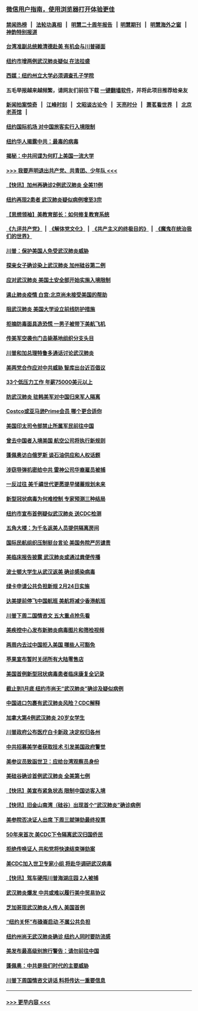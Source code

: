 ### [微信用户指南，使用浏览器打开体验更佳](https://github.com/gfw-breaker/banned-news1/blob/master/indexes/wechat-guide.md?t=0)
#### [禁闻热榜](热点新闻.md?t=0)  &nbsp;&nbsp;|&nbsp;&nbsp; [法轮功真相](https://github.com/gfw-breaker/truth/blob/master/README.md?t=0) &nbsp;&nbsp;|&nbsp;&nbsp; [明慧二十周年报告](https://github.com/gfw-breaker/mh-reports/blob/master/README.md?t=0) &nbsp;&nbsp;|&nbsp;&nbsp;[明慧期刊](https://github.com/gfw-breaker/mh-qikan) &nbsp;&nbsp;|&nbsp;&nbsp; [明慧海外之窗](https://github.com/gfw-breaker/mh-news/blob/master/README.md?t=0) &nbsp;&nbsp;|&nbsp;&nbsp; [神韵特别报道](https://github.com/gfw-breaker/mh-news/blob/master/shenyun.md?t=0)
#### [台湾准副总统赖清德赴美 有机会与川普碰面](../pages/nsc412/n11841332.md?t=02032155) 
#### [纽约市增两例武汉肺炎疑似 在法拉盛](../pages/nsc412/n11840625.md?t=02032155) 
#### [西媒：纽约州立大学必须调查孔子学院](../pages/nsc412/n11840637.md?t=02032155) 
#### 五毛举报越来越频繁，请网友们前往下载 [一键翻墙软件](https://github.com/gfw-breaker/ssr-accounts)，并将此项目推荐给亲友
#### [新闻拍案惊奇](https://github.com/gfw-breaker/banned-news1/blob/master/pages/link4.md) &nbsp;&nbsp;|&nbsp;&nbsp; [江峰时刻](https://github.com/gfw-breaker/banned-news1/blob/master/pages/link4.md) &nbsp;&nbsp;|&nbsp;&nbsp; [文昭谈古论今](https://github.com/gfw-breaker/banned-news1/blob/master/pages/link4.md) &nbsp;&nbsp;|&nbsp;&nbsp; [天亮时分](https://github.com/gfw-breaker/banned-news1/blob/master/pages/link4.md) &nbsp;&nbsp;|&nbsp;&nbsp; [萧茗看世界](https://github.com/gfw-breaker/banned-news1/blob/master/pages/link4.md) &nbsp;&nbsp;|&nbsp;&nbsp; [北京老茶馆](https://github.com/gfw-breaker/banned-news1/blob/master/pages/link4.md) &nbsp;&nbsp;|&nbsp;&nbsp; 
#### [纽约国际机场  对中国旅客实行入境限制](../pages/nsc412/n11840619.md?t=02032155) 
#### [纽约华人揭露中共：最毒的病毒](../pages/nsc412/n11840631.md?t=02032155) 
#### [揭秘：中共间谍为何盯上美国一流大学](../pages/nsc412/n11840270.md?t=02032155) 
#### [>>> 我要声明退出共产党、共青团、少年队 <<<](https://github.com/begood0513/goodnews/blob/master/quit/letter.md) 
#### [【快讯】加州再确诊2例武汉肺炎 全美11例](../pages/nsc412/n11840339.md?t=02032155) 
#### [纽约再现2患者 武汉肺炎疑似病例增至3宗](../pages/nsc412/n11840010.md?t=02032155) 
#### [【思想领袖】美教育部长：如何修复教育系统](../pages/nsc412/n11690865.md?t=02032155) 
#### [《九评共产党》](https://github.com/begood0513/9ping.md/blob/master/README.md) &nbsp;|&nbsp; [《解体党文化》](../../../../jtdwh.md/blob/master/README.md)  &nbsp;|&nbsp; [《共产主义的终极目的》](../../../../gczydzjmd.md/blob/master/README.md) &nbsp;|&nbsp; [《魔鬼在统治我们的世界》](../../../../mgztzwmdsj.md/blob/master/README.md) 
#### [川普：保护美国人免受武汉肺炎威胁](../pages/nsc412/n11839718.md?t=02032155) 
#### [探亲女子确诊染上武汉肺炎 加州硅谷第二例](../pages/nsc412/n11839784.md?t=02032155) 
#### [应对武汉肺炎 美国土安全部开始实施入境限制](../pages/nsc412/n11839729.md?t=02032155) 
#### [遏止肺炎疫情 白宫:北京尚未接受美国的帮助](../pages/nsc412/n11839660.md?t=02032155) 
#### [阻武汉肺炎 美国大学设立前线防护措施](../pages/nsc412/n11839479.md?t=02032155) 
#### [拒摘防毒面具造恐慌 一男子被带下美航飞机](../pages/nsc412/n11839455.md?t=02032155) 
#### [传美军空袭也门击毙基地组织分支头目](../pages/nsc412/n11839210.md?t=02032155) 
#### [川普和加总理特鲁多通话讨论武汉肺炎](../pages/nsc412/n11839128.md?t=02032155) 
#### [美两党合作应对中共威胁 智库出台近百倡议](../pages/nsc412/n11838437.md?t=02032155) 
#### [33个低压力工作 年薪75000美元以上](../pages/nsc412/n11834441.md?t=02032155) 
#### [防武汉肺炎 驻韩美军对中国归来军人隔离](../pages/nsc412/n11838970.md?t=02032155) 
#### [Costco或亚马逊Prime会员 哪个更合适你](../pages/nsc412/n11834459.md?t=02032155) 
#### [美国印太司令部禁止所属军民前往中国](../pages/nsc412/n11838418.md?t=02032155) 
#### [曾去中国者入境美国 航空公司将执行新规则](../pages/nsc412/n11838375.md?t=02032155) 
#### [蓬佩奥访白俄罗斯 谈石油供应和人权话题](../pages/nsc412/n11838242.md?t=02032155) 
#### [涉窃导弹机密给中共 雷神公司华裔雇员被捕](../pages/nsc412/n11838129.md?t=02032155) 
#### [一反过往 美千禧世代更愿提早储蓄规划未来](../pages/nsc412/n11837601.md?t=02032155) 
#### [新型冠状病毒为何难控制 专家预测三种结局](../pages/nsc412/n11838002.md?t=02032155) 
#### [纽约市宣布首例疑似武汉肺炎 送CDC检测](../pages/nsc412/n11837852.md?t=02032155) 
#### [五角大楼：为千名返美人员提供隔离房间](../pages/nsc412/n11837831.md?t=02032155) 
#### [国际民航组织压制挺台言论 美国务院严厉谴责](../pages/nsc412/n11837791.md?t=02032155) 
#### [美临床报告披露 武汉肺炎或通过粪便传播](../pages/nsc412/n11837626.md?t=02032155) 
#### [波士顿大学生从武汉返美 确诊感染病毒](../pages/nsc412/n11837580.md?t=02032155) 
#### [绿卡申请公共负担新规 2月24日实施](../pages/nsc412/n11836634.md?t=02032155) 
#### [达美提前停飞中国航班 美航将减少香港航班](../pages/nsc412/n11837649.md?t=02032155) 
#### [川普下周二国情咨文 五大重点抢先看](../pages/nsc412/n11837512.md?t=02032155) 
#### [美疾控中心发布新肺炎病毒图片和筛检视频](../pages/nsc412/n11837491.md?t=02032155) 
#### [两周内去过中国拒入美国 哪些人可豁免](../pages/nsc412/n11837400.md?t=02032155) 
#### [苹果宣布暂时关闭所有大陆零售店](../pages/nsc412/n11837097.md?t=02032155) 
#### [美国首例新型冠状病毒患者临床康复全记录](../pages/nsc412/n11836513.md?t=02032155) 
#### [截止到1月底  纽约市尚无“武汉肺炎”确诊及疑似病例](../pages/nsc412/n11836657.md?t=02032155) 
#### [中国进口包裹有武汉肺炎风险？CDC解释](../pages/nsc412/n11836321.md?t=02032155) 
#### [加拿大第4例武汉肺炎 20岁女学生](../pages/nsc412/n11836537.md?t=02032155) 
#### [川普政府公布医疗白卡新政 决定权归各州](../pages/nsc412/n11836336.md?t=02032155) 
#### [中共招募美学者获取技术 引发美国政府警觉](../pages/nsc412/n11836277.md?t=02032155) 
#### [美参议员致函世卫：应给台湾观察员身份](../pages/nsc412/n11836183.md?t=02032155) 
#### [美硅谷确诊首例武汉肺炎 全美第七例](../pages/nsc412/n11836093.md?t=02032155) 
#### [【快讯】美宣布紧急状态 限制中国访客入境](../pages/nsc412/n11836030.md?t=02032155) 
#### [【快讯】旧金山南湾（硅谷）出现首个“武汉肺炎”确诊病例](../pages/nsc412/n11836084.md?t=02032155) 
#### [美参院否决证人出席 下周三就弹劾最终投票](../pages/nsc412/n11835900.md?t=02032155) 
#### [50年来首次 美CDC下令隔离武汉归国侨民](../pages/nsc412/n11835854.md?t=02032155) 
#### [拒绝传唤证人 共和党将快速结束弹劾案](../pages/nsc412/n11835573.md?t=02032155) 
#### [美CDC加入世卫专家小组 将赴华调研武汉病毒](../pages/nsc412/n11835584.md?t=02032155) 
#### [【快讯】驾车硬闯川普海湖庄园 2人被捕](../pages/nsc412/n11835785.md?t=02032155) 
#### [武汉肺炎爆发 中共或难以履行美中贸易协议](../pages/nsc412/n11834752.md?t=02032155) 
#### [芝加哥现武汉肺炎人传人 美国首例](../pages/nsc412/n11834730.md?t=02032155) 
#### [“纽约关怀”布碌崙启动  不属公共负担](../pages/nsc412/n11834269.md?t=02032155) 
#### [纽约州尚无武汉肺炎确诊  纽约人同时要防流感](../pages/nsc412/n11834247.md?t=02032155) 
#### [美发布最高级别旅行警告：请勿前往中国](../pages/nsc412/n11834038.md?t=02032155) 
#### [蓬佩奥：中共是我们时代的主要威胁](../pages/nsc412/n11833434.md?t=02032155) 
#### [川普下周国情咨文讲话 料将传达一重要信息](../pages/nsc412/n11833714.md?t=02032155) 

----
#### [ >>> 更早内容 <<< ](../indexes/nsc412-earlier.md)
